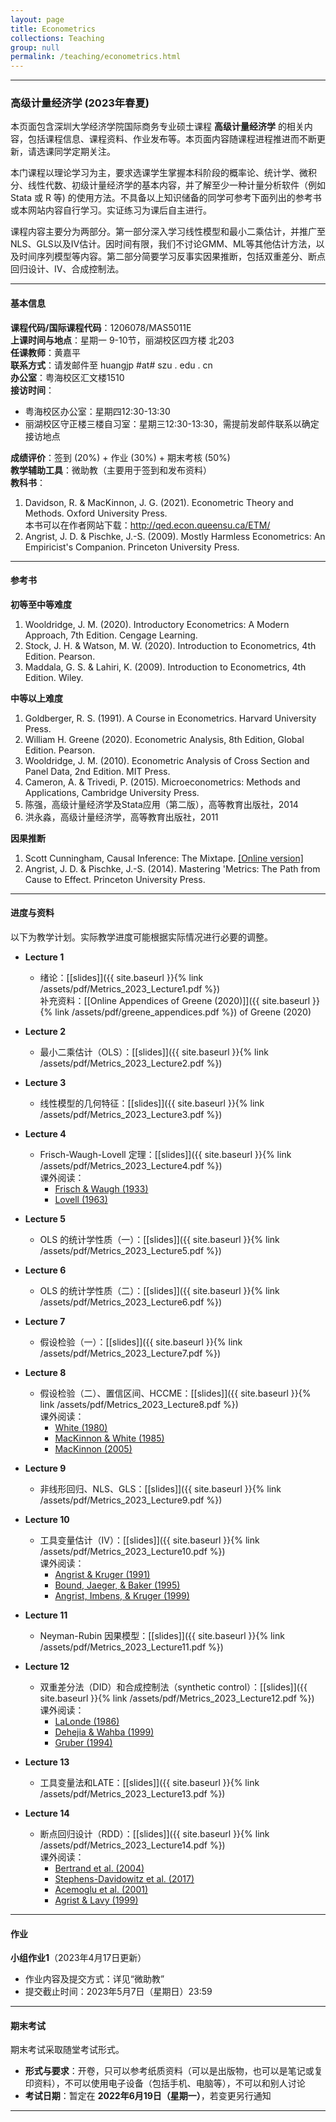 ```yaml
---
layout: page
title: Econometrics
collections: Teaching
group: null
permalink: /teaching/econometrics.html
---
```


---
### 高级计量经济学 (2023年春夏)

本页面包含深圳大学经济学院国际商务专业硕士课程 **高级计量经济学** 的相关内容，包括课程信息、课程资料、作业发布等。本页面内容随课程进程推进而不断更新，请选课同学定期关注。

本门课程以理论学习为主，要求选课学生掌握本科阶段的概率论、统计学、微积分、线性代数、初级计量经济学的基本内容，并了解至少一种计量分析软件（例如 Stata 或 R 等) 的使用方法。不具备以上知识储备的同学可参考下面列出的参考书或本网站内容自行学习。实证练习为课后自主进行。   

课程内容主要分为两部分。第一部分深入学习线性模型和最小二乘估计，并推广至NLS、GLS以及IV估计。因时间有限，我们不讨论GMM、ML等其他估计方法，以及时间序列模型等内容。第二部分简要学习反事实因果推断，包括双重差分、断点回归设计、IV、合成控制法。

---
#### 基本信息

**课程代码/国际课程代码**：1206078/MAS5011E    
**上课时间与地点**：星期一 9-10节，丽湖校区四方楼 北203    
**任课教师**：黄嘉平    
**联系方式**：请发邮件至 huangjp #at# szu . edu . cn   
**办公室**：粤海校区汇文楼1510   
**接访时间**：   
  - 粤海校区办公室：星期四12:30-13:30   
  - 丽湖校区守正楼三楼自习室：星期三12:30-13:30，需提前发邮件联系以确定接访地点      

**成绩评价**：签到 (20%) + 作业 (30%) + 期末考核 (50%)   
**教学辅助工具**：微助教（主要用于签到和发布资料）   
**教科书**：   
1. Davidson, R. & MacKinnon, J. G. (2021). Econometric Theory and Methods. Oxford University Press.      
本书可以在作者网站下载：<http://qed.econ.queensu.ca/ETM/>   
2. Angrist, J. D. & Pischke, J.-S. (2009). Mostly Harmless Econometrics: An Empiricist's Companion. Princeton University Press.    


---
#### 参考书

**初等至中等难度**   
1. Wooldridge, J. M. (2020). Introductory Econometrics: A Modern Approach, 7th Edition. Cengage Learning.   
2. Stock, J. H. & Watson, M. W. (2020). Introduction to Econometrics, 4th Edition. Pearson.   
3. Maddala, G. S. & Lahiri, K. (2009). Introduction to Econometrics, 4th Edition. Wiley.      

**中等以上难度**   
1. Goldberger, R. S. (1991). A Course in Econometrics. Harvard University Press.   
2. William H. Greene (2020). Econometric Analysis, 8th Edition, Global Edition. Pearson.   
3. Wooldridge, J. M. (2010). Econometric Analysis of Cross Section and Panel Data, 2nd Edition. MIT Press.   
4. Cameron, A. & Trivedi, P. (2015). Microeconometrics: Methods and Applications, Cambridge University Press.   
5. 陈强，高级计量经济学及Stata应用（第二版），高等教育出版社，2014   
6. 洪永淼，高级计量经济学，高等教育出版社，2011

**因果推断**
1. Scott Cunningham, Causal Inference: The Mixtape. [[Online version]](https://mixtape.scunning.com/)   
2. Angrist, J. D. & Pischke, J.-S. (2014). Mastering 'Metrics: The Path from Cause to Effect. Princeton University Press.   



---
#### 进度与资料

以下为教学计划。实际教学进度可能根据实际情况进行必要的调整。
* **Lecture 1**
  - 绪论：[[slides]]({{ site.baseurl }}{% link /assets/pdf/Metrics_2023_Lecture1.pdf %})     
    补充资料：[[Online Appendices of Greene (2020)]]({{ site.baseurl }}{% link /assets/pdf/greene_appendices.pdf %}) of Greene (2020)   

* **Lecture 2**   
  - 最小二乘估计（OLS）：[[slides]]({{ site.baseurl }}{% link /assets/pdf/Metrics_2023_Lecture2.pdf %})       

* **Lecture 3**   
  - 线性模型的几何特征：[[slides]]({{ site.baseurl }}{% link /assets/pdf/Metrics_2023_Lecture3.pdf %})    

* **Lecture 4**   
  - Frisch-Waugh-Lovell 定理：[[slides]]({{ site.baseurl }}{% link /assets/pdf/Metrics_2023_Lecture4.pdf %})    
    课外阅读：   
    * [Frisch & Waugh (1933)](https://www.jstor.org/stable/1907330)   
    * [Lovell (1963)](https://www.jstor.org/stable/2283327)    

* **Lecture 5**   
  - OLS 的统计学性质（一）：[[slides]]({{ site.baseurl }}{% link /assets/pdf/Metrics_2023_Lecture5.pdf %})    

* **Lecture 6**   
  - OLS 的统计学性质（二）：[[slides]]({{ site.baseurl }}{% link /assets/pdf/Metrics_2023_Lecture6.pdf %})    

* **Lecture 7**   
  - 假设检验（一）：[[slides]]({{ site.baseurl }}{% link /assets/pdf/Metrics_2023_Lecture7.pdf %})    

* **Lecture 8**     
  - 假设检验（二）、置信区间、HCCME：[[slides]]({{ site.baseurl }}{% link /assets/pdf/Metrics_2023_Lecture8.pdf %})    
    课外阅读：   
    * [White (1980)](http://www.jstor.org/stable/1912934)   
    * [MacKinnon & White (1985)](https://doi.org/10.1016/0304-4076(85)90158-7)   
    * [MacKinnon (2005)](https://doi.org/10.1007/978-1-4614-1653-1_17)   

* **Lecture 9**   
  - 非线形回归、NLS、GLS：[[slides]]({{ site.baseurl }}{% link /assets/pdf/Metrics_2023_Lecture9.pdf %})      

* **Lecture 10**    
  - 工具变量估计（IV）：[[slides]]({{ site.baseurl }}{% link /assets/pdf/Metrics_2023_Lecture10.pdf %})   
    课外阅读：   
    * [Angrist & Kruger (1991)](https://www.jstor.org/stable/2937954)   
    * [Bound, Jaeger, & Baker (1995)](https://www.jstor.org/stable/2291055)   
    * [Angrist, Imbens, & Kruger (1999)](https://www.jstor.org/stable/223249)   

* **Lecture 11**     
  - Neyman-Rubin 因果模型：[[slides]]({{ site.baseurl }}{% link /assets/pdf/Metrics_2023_Lecture11.pdf %})    

* **Lecture 12**    
  - 双重差分法（DID）和合成控制法（synthetic control）：[[slides]]({{ site.baseurl }}{% link /assets/pdf/Metrics_2023_Lecture12.pdf %})    
    课外阅读：   
    * [LaLonde (1986)](http://www.jstor.org/stable/1806062)    
    * [Dehejia & Wahba (1999)](https://www.tandfonline.com/doi/abs/10.1080/01621459.1999.10473858)    
    * [Gruber (1994)](http://www.jstor.org/stable/2118071)    

* **Lecture 13**    
  - 工具变量法和LATE：[[slides]]({{ site.baseurl }}{% link /assets/pdf/Metrics_2023_Lecture13.pdf %})       

* **Lecture 14**   
  - 断点回归设计（RDD）：[[slides]]({{ site.baseurl }}{% link /assets/pdf/Metrics_2023_Lecture14.pdf %})            
    课外阅读：   
    * [Bertrand et al. (2004)](https://www.jstor.org/stable/25098683)    
    * [Stephens-Davidowitz et al. (2017)](https://link.springer.com/article/10.1007/s11129-016-9179-0)    
    * [Acemoglu et al. (2001)](https://www.aeaweb.org/articles?id=10.1257/aer.91.5.1369)    
    * [Agrist & Lavy (1999)](https://www.jstor.org/stable/2587016)    



---
#### 作业

**小组作业1**（2023年4月17日更新）    
* 作业内容及提交方式：详见“微助教”   
* 提交截止时间：2023年5月7日（星期日）23:59    


<!--
**作业提交方法**   
1. 作业可以手写也可以用办公软件完成。将完成的作业存为PDF格式的单一文件，并将文件以“**AE2023-A?-学号-姓名**”的格式命名，其中?代表第n次作业。例如：    
    > 张三的第2次作业：AE2023-A2-2022000001-张三   

2. 将存好的文件以附件形式发到 hjpszu@163.com 。**邮件主题需与作业文件名一致**。如果发送成功，你将收到一封自动回复的邮件。注意：本邮箱只用来接收作业，不回复任何其他问题。   
-->


---
#### 期末考试

期末考试采取随堂考试形式。
* **形式与要求**：开卷，只可以参考纸质资料（可以是出版物，也可以是笔记或复印资料），不可以使用电子设备（包括手机、电脑等），不可以和别人讨论    
* **考试日期**：暂定在 **2022年6月19日（星期一）**，若变更另行通知   

---
